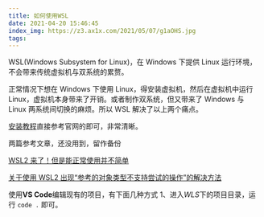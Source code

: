 ```yaml
---
title: 如何使用WSL
date: 2021-04-20 15:46:45
index_img: https://z3.ax1x.com/2021/05/07/g1aOHS.jpg
tags:
---
```


WSL(Windows Subsystem for Linux)，在 Windows 下提供 Linux 运行环境，不会带来传统虚拟机与双系统的累赘。

正常情况下想在 Windows 下使用 Linux，得安装虚拟机，然后在虚拟机中运行 Linux，虚拟机本身带来了开销。或者制作双系统，但又带来了 Windows 与 Linux 两系统间切换的麻烦。所以 WSL 解决了以上两个痛点。

[安装教程](https://docs.microsoft.com/zh-cn/windows/wsl/install-win10)直接参考官网的即可，非常清晰。

两篇参考文章，还没用到，留作备份

[WSL2 来了！但是能正常使用并不简单](https://zhuanlan.zhihu.com/p/144583887)

[关于使用 WSL2 出现“参考的对象类型不支持尝试的操作”的解决方法](https://zhuanlan.zhihu.com/p/151392411)

使用**VS Code**编辑现有的项目，有下面几种方式
1、进入*WLS*下的项目目录，运行 `code .` 即可。

